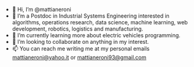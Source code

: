 - 👋 Hi, I’m @mattianeroni
- 👀 I’m a Postdoc in Industrial Systems Engineering interested in algorithms, operations research, data science, machine learning, web development, robotics, logistics and manufacturing.
- 🌱 I’m currently learning more about electric vehicles programming.
- 💞️ I’m looking to collaborate on anything in my interest.
- 📫 You can reach me writing me at my personal emails mattianeroni@yahoo.it or mattianeroni93@gmail.com

